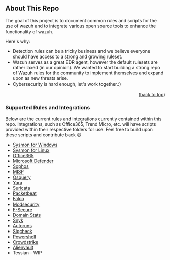 <!-- ABOUT THE PROJECT -->
## About This Repo

The goal of this project is to document common rules and scripts for the use of wazuh and to integrate various open source tools to enhance the functionality of wazuh.

Here's why:
* Detection rules can be a tricky business and we believe everyone should have access to a strong and growing ruleset.
* Wazuh serves as a great EDR agent, however the default rulesets are rather laxed (in our opinion). We wanted to start building a strong repo of Wazuh rules for the community to implement themselves and expand upon as new threats arise.
* Cybersecurity is hard enough, let's work together.:）


<p align="right">(<a href="#readme-top">back to top</a>)</p>


### Supported Rules and Integrations

Below are the current rules and integrations currently contained within this repo. Integrations, such as Office365, Trend Micro, etc. will have scripts provided within their respective folders for use. Feel free to build upon these scripts and contribute back :smile:

* [Sysmon for Windows](https://github.com/oxff644/wazuh_notes/tree/main/extentions/Windows_Sysmon)
* [Sysmon for Linux](https://github.com/oxff644/wazuh_notes/tree/main/extentions/Sysmon%20Linux)
* [Office365](https://github.com/oxff644/wazuh_notes/tree/main/extentions/Office%20365)
* [Microsoft Defender](https://github.com/oxff644/wazuh_notes/tree/main/extentions/Office%20Defender)
* [Sophos](https://github.com/oxff644/wazuh_notes/tree/main/extentions/Sophos)
* [MISP](https://github.com/oxff644/wazuh_notes/tree/main/extentions/MISP)
* [Osquery](https://github.com/oxff644/wazuh_notes/tree/main/extentions/Osquery)
* [Yara](https://github.com/oxff644/wazuh_notes/tree/main/extentions/Yara)
* [Suricata](https://github.com/oxff644/wazuh_notes/tree/main/extentions/Suricata)
* [Packetbeat](https://github.com/oxff644/wazuh_notes/tree/main/extentions/Packetbeat)
* [Falco](https://github.com/oxff644/wazuh_notes/tree/main/extentions/Falco)
* [Modsecurity](https://github.com/oxff644/wazuh_notes/tree/main/extentions/Modsecurity)
* [F-Secure](https://github.com//Wazuh-Rules/tree/main/F-Secure)
* [Domain Stats](https://github.com/oxff644/wazuh_notes/tree/main/extentions/Domain%20Stats)
* [Snyk](https://github.com/oxff644/wazuh_notes/tree/main/extentions/Snyk)
* [Autoruns](https://github.com/oxff644/wazuh_notes/tree/main/extentions/Windows%20Autoruns)
* [Sigcheck](https://github.com/oxff644/wazuh_notes/tree/main/extentions/Windows%20Sysinternals%20Sigcheck)
* [Powershell](https://github.com/oxff644/wazuh_notes/tree/main/extentions/Windows%20Powershell)
* [Crowdstrike](https://github.com/oxff644/wazuh_notes/tree/main/extentions/Crowdstrike)
* [Alienvault](https://github.com/oxff644/wazuh_notes/tree/main/extentions/Domain%20Stats)
* Tessian - WIP


